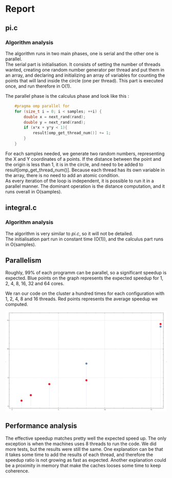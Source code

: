 # Report

## pi.c
### Algorithm analysis
The algorithm runs in two main phases, one is serial and the other one is parallel.  
The serial part is initialisation. It consists of setting the number of threads wanted, creating one random number generator per thread and put them in an array, and declaring and initializing an array of variables for counting the points that will land inside the circle (one per thread). This part is executed once, and run therefore in O(1).

The parallel phase is the calculus phase and look like this :  

```C
    #pragma omp parallel for
    for (size_t i = 0; i < samples; ++i) {
        double x = next_rand(rand);
        double y = next_rand(rand);
        if (x*x + y*y < 1){
            result[omp_get_thread_num()] += 1;
        }
    }
```
For each samples needed, we generate two random numbers, representing the X and Y coordinates of a points. If the distance between the point and the origin is less than 1, it is in the circle, and need to be added to result[omp_get_thread_num()]. Because each thread has its own variable in the array, there is no need to add an atomic condition.  
As every iteration of the loop is independent, it is possible to run it in a parallel manner. The dominant operation is the distance computation, and it runs overall in O(samples).  

## integral.c
### Algorithm analysis

The algorithm is very similar to _pi.c_, so it will not be detailed.  
The initialisation part run in constant time (O(1)), and the calculus part runs in O(samples).  


## Parallelism 
Roughly, 99% of each programm can be parallel, so a significant speedup is expected. Blue points on the graph represents the expected speedup for 1, 2, 4, 8, 16, 32 and 64 cores.  

We ran our code on the cluster a hundred times for each configuration with 1, 2, 4, 8 and 16 threads. Red points represents the average speedup we computed.

![Graph](Effective-speedup.png)

## Performance analysis
The effective speedup matches pretty well the expected speed up. The only exception is when the machines uses 8 threads to run the code. We did more tests, but the results were still the same. One explanation can be that it takes some time to add the results of each thread, and therefore the speedup ratio is not growing as fast as expected. Another explanation could be a proximity in memory that make the caches looses some time to keep coherence.
